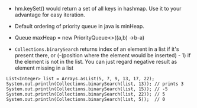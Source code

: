 - hm.keySet() would return a set of all keys in hashmap. Use it to your advantage for easy iteration.
- Default ordering of priority queue in java is minHeap.
- Queue<Integer> maxHeap = new PriorityQueue<>((a,b) ->b-a)
  
- ``` Collections.binarySearch ``` returns index of an element in a list if it's present there,
  or (-(position where the element would be inserted) - 1) if the element is not in the list.
  You can just regard negative result as element missing in a list
``` 
List<Integer> list = Arrays.asList(5, 7, 9, 13, 17, 22);
System.out.println(Collections.binarySearch(list, 13)); // prints 3
System.out.println(Collections.binarySearch(list, 15)); // -5
System.out.println(Collections.binarySearch(list, 22)); // 5
System.out.println(Collections.binarySearch(list, 5));  // 0
 ```


